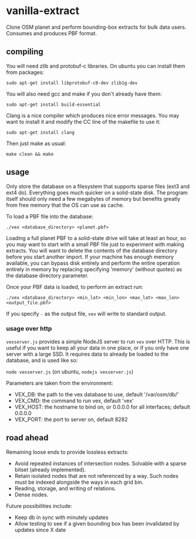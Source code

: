 vanilla-extract
===============

Clone OSM planet and perform bounding-box extracts for bulk data users. Consumes and produces PBF format.

## compiling

You will need zlib and protobuf-c libraries. On ubuntu you can install them from packages:

`sudo apt-get install libprotobuf-c0-dev zlib1g-dev`

You will also need gcc and make if you don't already have them:

`sudo apt-get install build-essential`

Clang is a nice compiler which produces nice error messages. You may want to install it and modify the CC line of the makefile to use it:

`sudo apt-get install clang`

Then just make as usual:

`make clean && make`

## usage

Only store the database on a filesystem that supports sparse files (ext3 and ext4 do). Everything goes much quicker on a solid-state disk.
The program itself should only need a few megabytes of memory but benefits greatly from free memory that the OS can use as cache.

To load a PBF file into the database:

`./vex <database_directory> <planet.pbf>`

Loading a full planet PBF to a solid-state drive will take at least an hour, so you may want to start with a small PBF file just to experiment with making extracts. You will want to delete the contents of the database directory before you start another import. If your machine has enough memory available, you can bypass disk entirely and perform the entire operation entirely in memory by replacing specifying 'memory' (without quotes) as the database directory parameter.

Once your PBF data is loaded, to perform an extract run:

`./vex <database_directory> <min_lat> <min_lon> <max_lat> <max_lon> <output_file.pbf>`

If you specify `-` as the output file, `vex` will write to standard output.

### usage over http

`vexserver.js` provides a simple NodeJS server to run `vex` over HTTP. This is useful if you want to keep all your data
in one place, or if you only have one server with a large SSD. It requires data to already be loaded to the database,
and is used like so:

`node vexserver.js` (on ubuntu, `nodejs vexserver.js`)

Parameters are taken from the environment:
- VEX_DB: the path to the vex database to use, default '/var/osm/db/'
- VEX_CMD: the command to run vex, default 'vex'
- VEX_HOST: the hostname to bind on, or 0.0.0.0 for all interfaces; default 0.0.0.0
- VEX_PORT: the port to server on, default 8282

## road ahead

Remaining loose ends to provide lossless extracts:

* Avoid repeated instances of intersection nodes. Solvable with a sparse bitset (already implemented).
* Retain isolated nodes that are not referenced by a way. Such nodes must be indexed alongside the ways in each grid bin.
* Reading, storage, and writing of relations.
* Dense nodes.

Future possibilities include:

* Keep db in sync with minutely updates
* Allow testing to see if a given bounding box has been invalidated by updates since X date
